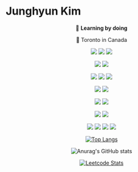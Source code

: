 # Junghyun Kim
<div align=center>

:dart: **Learning by doing**

:round_pushpin: Toronto in Canada<br/>

<img src="https://img.shields.io/badge/HTML5-FF4747?style=flat-square&logo=HTML5&logoColor=white"/> <img src="https://img.shields.io/badge/CSS-00A1E9?style=flat-square&logo=CSS3&logoColor=white"/> <img src="https://img.shields.io/badge/Bootstrap-79?style=flat-square&logo=Bootstrap&logoColor=white"/><br/> 

<img src="https://img.shields.io/badge/JavaScript-FEC111?style=flat-square&logo=JavaScript&logoColor=white"/> <img src="https://img.shields.io/badge/React-61DAFB?style=flat-square&logo=React&logoColor=white"/><br/>

<img src="https://img.shields.io/badge/Firebase-FFCA28?style=flat-square&logo=Firebase&logoColor=white"/> <img src="https://img.shields.io/badge/Node.js-339933?style=flat-square&logo=Node.js&logoColor=white"/> <img src="https://img.shields.io/badge/npm-CB3837?style=flat-square&logo=npm&logoColor=white"/> <br/> 

<img src="https://img.shields.io/badge/Git-F05032?style=flat-square&logo=Git&logoColor=white"/> <img src="https://img.shields.io/badge/GitHub-F05032?style=flat-square&logo=GitHub&logoColor=white"/> <br/> 

<img src="https://img.shields.io/badge/VS Code-007ACC?style=flat-square&logo=Visual Studio Code&logoColor=white"/> <img src="https://img.shields.io/badge/Jira-0052CC?style=flat-square&logo=Jira&logoColor=white"/> <br/> 
  
<img src="https://img.shields.io/badge/LeetCode-262729?style=flat-square&logo=LeetCode&logoColor=white"/> <img src="https://img.shields.io/badge/Notion-000000?style=flat-square&logo=Notion&logoColor=white"/><br/>

<img src="https://img.shields.io/badge/Adobe-FF0000?style=flat-square&logo=Adobe&logoColor=white"/> <img src="https://img.shields.io/badge/Figma-FF3366?style=flat-square&logo=Figma&logoColor=white"/> <img src="https://img.shields.io/badge/Canva-00C4CC?style=flat-square&logo=Canva&logoColor=white"/> <img src="https://img.shields.io/badge/Wix-0C6EFC?style=flat-square&logo=Wix&logoColor=white"/><br/>
  
[![Top Langs](https://github-readme-stats.vercel.app/api/top-langs/?username=junghyun-josh-kim&layout=compact)](https://github.com/junghyun-josh-kim/github-readme-stats)

![Anurag's GitHub stats](https://github-readme-stats.vercel.app/api?username=junghyun-josh-kim&show_icons=true&theme=default)
  
[![Leetcode Stats](https://leetcard.jacoblin.cool/Junghyun-Josh)](https://leetcode.com/Junghyun-Josh)
</div>
